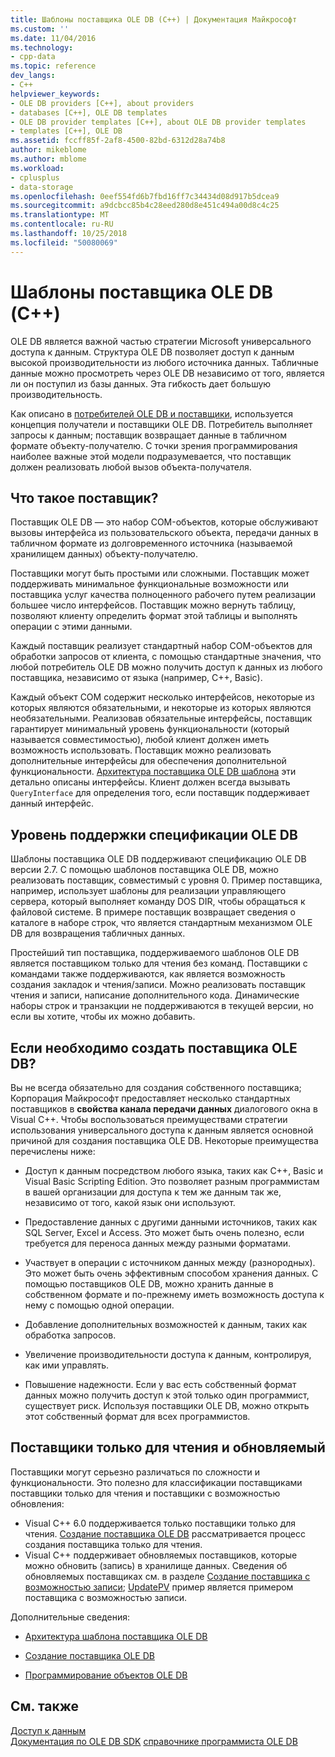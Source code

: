 ```yaml
---
title: Шаблоны поставщика OLE DB (C++) | Документация Майкрософт
ms.custom: ''
ms.date: 11/04/2016
ms.technology:
- cpp-data
ms.topic: reference
dev_langs:
- C++
helpviewer_keywords:
- OLE DB providers [C++], about providers
- databases [C++], OLE DB templates
- OLE DB provider templates [C++], about OLE DB provider templates
- templates [C++], OLE DB
ms.assetid: fccff85f-2af8-4500-82bd-6312d28a74b8
author: mikeblome
ms.author: mblome
ms.workload:
- cplusplus
- data-storage
ms.openlocfilehash: 0eef554fd6b7fbd16ff7c34434d08d917b5dcea9
ms.sourcegitcommit: a9dcbcc85b4c28eed280d8e451c494a00d8c4c25
ms.translationtype: MT
ms.contentlocale: ru-RU
ms.lasthandoff: 10/25/2018
ms.locfileid: "50080069"
---
```

# <a name="ole-db-provider-templates-c"></a>Шаблоны поставщика OLE DB (С++)

OLE DB является важной частью стратегии Microsoft универсального доступа к данным. Структура OLE DB позволяет доступ к данным высокой производительности из любого источника данных. Табличные данные можно просмотреть через OLE DB независимо от того, является ли он поступил из базы данных. Эта гибкость дает большую производительность.

Как описано в [потребителей OLE DB и поставщики](../../data/oledb/ole-db-consumers-and-providers.md), используется концепция получатели и поставщики OLE DB. Потребитель выполняет запросы к данным; поставщик возвращает данные в табличном формате объекту-получателю. С точки зрения программирования наиболее важные этой модели подразумевается, что поставщик должен реализовать любой вызов объекта-получателя.

## <a name="what-is-a-provider"></a>Что такое поставщик?

Поставщик OLE DB — это набор COM-объектов, которые обслуживают вызовы интерфейса из пользовательского объекта, передачи данных в табличном формате из долговременного источника (называемой хранилищем данных) объекту-получателю.

Поставщики могут быть простыми или сложными. Поставщик может поддерживать минимальное функциональные возможности или поставщика услуг качества полноценного рабочего путем реализации большее число интерфейсов. Поставщик можно вернуть таблицу, позволяют клиенту определить формат этой таблицы и выполнять операции с этими данными.

Каждый поставщик реализует стандартный набор COM-объектов для обработки запросов от клиента, с помощью стандартные значения, что любой потребитель OLE DB можно получить доступ к данных из любого поставщика, независимо от языка (например, C++, Basic).

Каждый объект COM содержит несколько интерфейсов, некоторые из которых являются обязательными, и некоторые из которых являются необязательными. Реализовав обязательные интерфейсы, поставщик гарантирует минимальный уровень функциональности (который называется совместимостью), любой клиент должен иметь возможность использовать. Поставщик можно реализовать дополнительные интерфейсы для обеспечения дополнительной функциональности. [Архитектура поставщика OLE DB шаблона](../../data/oledb/ole-db-provider-template-architecture.md) эти детально описаны интерфейсы. Клиент должен всегда вызывать `QueryInterface` для определения того, если поставщик поддерживает данный интерфейс.

## <a name="ole-db-specification-level-support"></a>Уровень поддержки спецификации OLE DB

Шаблоны поставщика OLE DB поддерживают спецификацию OLE DB версии 2.7. С помощью шаблонов поставщика OLE DB, можно реализовать поставщик, совместимый с уровня 0. Пример поставщика, например, использует шаблоны для реализации управляющего сервера, который выполняет команду DOS DIR, чтобы обращаться к файловой системе. В примере поставщик возвращает сведения о каталоге в наборе строк, что является стандартным механизмом OLE DB для возвращения табличных данных.

Простейший тип поставщика, поддерживаемого шаблонов OLE DB является поставщиком только для чтения без команд. Поставщики с командами также поддерживаются, как является возможность создания закладок и чтения/записи. Можно реализовать поставщик чтения и записи, написание дополнительного кода. Динамические наборы строк и транзакции не поддерживаются в текущей версии, но если вы хотите, чтобы их можно добавить.

## <a name="when-do-you-need-to-create-an-ole-db-provider"></a>Если необходимо создать поставщика OLE DB?

Вы не всегда обязательно для создания собственного поставщика; Корпорация Майкрософт предоставляет несколько стандартных поставщиков в **свойства канала передачи данных** диалогового окна в Visual C++. Чтобы воспользоваться преимуществами стратегии использования универсального доступа к данным является основной причиной для создания поставщика OLE DB. Некоторые преимущества перечислены ниже:

- Доступ к данным посредством любого языка, таких как C++, Basic и Visual Basic Scripting Edition. Это позволяет разным программистам в вашей организации для доступа к тем же данным так же, независимо от того, какой язык они используют.

- Предоставление данных с другими данными источников, таких как SQL Server, Excel и Access. Это может быть очень полезно, если требуется для переноса данных между разными форматами.

- Участвует в операции с источником данных между (разнородных). Это может быть очень эффективным способом хранения данных. С помощью поставщиков OLE DB, можно хранить данные в собственном формате и по-прежнему иметь возможность доступа к нему с помощью одной операции.

- Добавление дополнительных возможностей к данным, таких как обработка запросов.

- Увеличение производительности доступа к данным, контролируя, как ими управлять.

- Повышение надежности. Если у вас есть собственный формат данных можно получить доступ к этой только один программист, существует риск. Используя поставщики OLE DB, можно открыть этот собственный формат для всех программистов.

## <a name="read-only-and-updatable-providers"></a>Поставщики только для чтения и обновляемый

Поставщики могут серьезно различаться по сложности и функциональности. Это полезно для классификации поставщиками поставщики только для чтения и поставщики с возможностью обновления:

- Visual C++ 6.0 поддерживается только поставщики только для чтения. [Создание поставщика OLE DB](../../data/oledb/creating-an-ole-db-provider.md) рассматривается процесс создания поставщика только для чтения.
- Visual C++ поддерживает обновляемых поставщиков, которые можно обновить (запись) в хранилище данных. Сведения об обновляемых поставщиках см. в разделе [Создание поставщика с возможностью записи](../../data/oledb/creating-an-updatable-provider.md); [UpdatePV](https://github.com/Microsoft/VCSamples/tree/master/VC2010Samples/ATL/OLEDB/Provider/UPDATEPV) пример является примером поставщика с возможностью записи.

Дополнительные сведения:

- [Архитектура шаблона поставщика OLE DB](../../data/oledb/ole-db-provider-template-architecture.md)

- [Создание поставщика OLE DB](../../data/oledb/creating-an-ole-db-provider.md)

- [Программирование объектов OLE DB](../../data/oledb/ole-db-programming.md)

## <a name="see-also"></a>См. также

[Доступ к данным](../data-access-in-cpp.md)<br/>
[Документация по OLE DB SDK](/previous-versions/windows/desktop/ms722784)
[справочнике программиста OLE DB](/previous-versions/windows/desktop/ms713643)